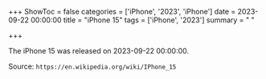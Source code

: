 +++
ShowToc = false
categories = ['iPhone', '2023', 'iPhone']
date = 2023-09-22 00:00:00
title = "iPhone 15"
tags = ['iPhone', '2023']
summary = " "

+++

The iPhone 15 was released on 2023-09-22 00:00:00.

Source: `https://en.wikipedia.org/wiki/IPhone_15`


